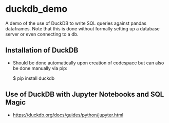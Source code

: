 # duckdb_demo

A demo of the use of DuckDB to write SQL queries against pandas dataframes.  Note that this is done without formally setting up a database server or even connecting to a db.

## Installation of DuckDB

- Should be done automatically upon creation of codespace but can also be done manually via pip:

    $ pip install duckdb

## Use of DuckDB with Jupyter Notebooks and SQL Magic

- <https://duckdb.org/docs/guides/python/jupyter.html>